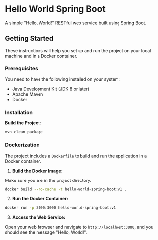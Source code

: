 # Hello World Spring Boot

A simple "Hello, World!" RESTful web service built using Spring Boot.

## Getting Started

These instructions will help you set up and run the project on your local machine and in a Docker container.

### Prerequisites

You need to have the following installed on your system:

- Java Development Kit (JDK 8 or later)
- Apache Maven
- Docker

### Installation

**Build the Project:**

```bash
mvn clean package
```

### Dockerization

The project includes a `Dockerfile` to build and run the application in a Docker container.

1. **Build the Docker Image:**

Make sure you are in the project directory.

```bash
docker build --no-cache -t hello-world-spring-boot:v1 .
```

2. **Run the Docker Container:**

```bash
docker run -p 3000:3000 hello-world-spring-boot:v1
```

3. **Access the Web Service:**

Open your web browser and navigate to `http://localhost:3000`, and you should see the message "Hello, World!".
